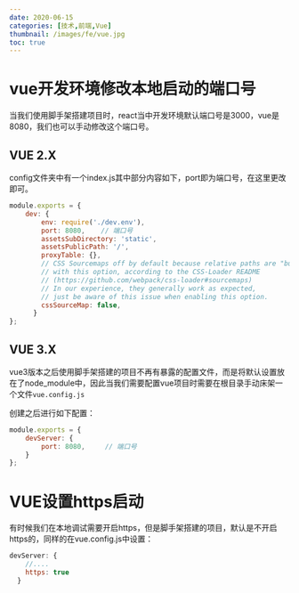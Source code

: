 ```yaml
---
date: 2020-06-15
categories: [技术,前端,Vue]
thumbnail: /images/fe/vue.jpg
toc: true
---
```


# vue开发环境修改本地启动的端口号
<!--more-->
当我们使用脚手架搭建项目时，react当中开发环境默认端口号是3000，vue是8080，我们也可以手动修改这个端口号。

## VUE 2.X
config文件夹中有一个index.js其中部分内容如下，port即为端口号，在这里更改即可。

```javascript
module.exports = {
    dev: {
        env: require('./dev.env'),
        port: 8080,    // 端口号
        assetsSubDirectory: 'static',
        assetsPublicPath: '/',
        proxyTable: {},
        // CSS Sourcemaps off by default because relative paths are "buggy"
        // with this option, according to the CSS-Loader README
        // (https://github.com/webpack/css-loader#sourcemaps)
        // In our experience, they generally work as expected,
        // just be aware of this issue when enabling this option.
        cssSourceMap: false,
      }
};
```

## VUE 3.X
vue3版本之后使用脚手架搭建的项目不再有暴露的配置文件，而是将默认设置放在了node_module中，因此当我们需要配置vue项目时需要在根目录手动床架一个文件```vue.config.js```

创建之后进行如下配置：

```javascript
module.exports = {
    devServer: {
        port: 8080,     // 端口号
    }
};
```

# VUE设置https启动
有时候我们在本地调试需要开启https，但是脚手架搭建的项目，默认是不开启https的，同样的在vue.config.js中设置：

```javascript
devServer: {
  	//....
    https: true
  }
```
